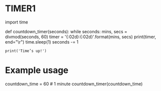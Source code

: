 # TIMER1
import time

def countdown_timer(seconds):
    while seconds:
        mins, secs = divmod(seconds, 60)
        timer = '{:02d}:{:02d}'.format(mins, secs)
        print(timer, end="\r")
        time.sleep(1)
        seconds -= 1
    
    print('Time’s up!')

# Example usage
countdown_time = 60  # 1 minute
countdown_timer(countdown_time)
